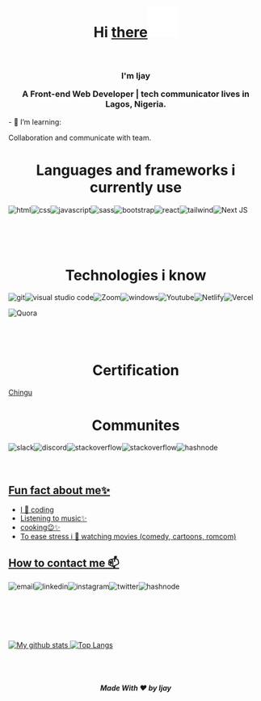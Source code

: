 # <h1 align="center">Hi <a href="https://github.com/ijayhub">there<a><img src="https://github.com/Kathryn-Jie/Kathryn-Jie/blob/main/wave.gif" width="60px"/></h1>
<Br>

<h3 align="center">I'm Ijay
 
A Front-end Web Developer | tech communicator lives in Lagos, Nigeria.
</h3>
- 🌱 I’m learning:

Collaboration and communicate with team.
<br/>
## <h1 align="center">Languages and frameworks i currently use</h1>

 <img align="left" alt="html" src="https://img.shields.io/badge/HTML5-E34F26?style=for-the-badge&logo=html5&logoColor=white"/>


  
 <img align="left" alt="css" src="https://img.shields.io/badge/CSS3-1572B6?style=for-the-badge&logo=css3&logoColor=white"/>

  
 <img align="left" alt="javascript" src="https://img.shields.io/badge/JavaScript-323330?style=for-the-badge&logo=javascript&logoColor=F7DF1E"/>

  
 <img align="left" alt="sass" src="https://img.shields.io/badge/Sass-CC6699?style=for-the-badge&logo=sass&logoColor=white"/>


<img align="left" alt="bootstrap" src="https://img.shields.io/badge/Bootstrap-563D7C?style=for-the-badge&logo=bootstrap&logoColor=white"/>

  
 <img align="left" alt="react" src="https://img.shields.io/badge/React-20232A?style=for-the-badge&logo=react&logoColor=61DAFB"/>

<img align="left" alt="tailwind" src="https://img.shields.io/badge/Tailwind_CSS-38B2AC?style=for-the-badge&logo=tailwind-css&logoColor=white"/>


 ![Next JS](https://img.shields.io/badge/Next-black?style=for-the-badge&logo=next.js&logoColor=white)

 

 <br/>
 <br/>
 <br/>
 
 ## <h1 align="center">Technologies i know</h1>
 
 <img align="left" alt="git" src="https://img.shields.io/badge/Git-F05032?style=for-the-badge&logo=git&logoColor=white"/>

  
 <img align="left" alt="visual studio code" src="https://img.shields.io/badge/Visual_Studio_Code-0078D4?style=for-the-badge&logo=visual%20studio%20code&logoColor=white"/>

  
 <img align="left" alt="Zoom" src="https://img.shields.io/badge/Zoom-2D8CFF?style=for-the-badge&logo=zoom&logoColor=white"/>

  
 <img align="left" alt="windows" src="https://img.shields.io/badge/Windows-0078D6?style=for-the-badge&logo=windows&
 logoColor=white"/>
 
 <img align="left" alt="Youtube" src="https://img.shields.io/badge/YouTube-FF0000?style=for-the-badge&logo=youtube&logoColor=white"/>

 
  <img align="left" alt="Netlify" src="https://img.shields.io/badge/Netlify-00C7B7?style=for-the-badge&logo=netlify&logoColor=white"/>


  ![Vercel](https://img.shields.io/badge/vercel-%23000000.svg?style=for-the-badge&logo=vercel&logoColor=white)

  ![Quora](https://img.shields.io/badge/Quora-%23B92B27.svg?style=for-the-badge&logo=Quora&logoColor=white)

  
 
 
 <br/>
 <br/>
 
 ## <h1 align="center">Certification</h1>
 [Chingu]()
 <br/>
##  <h1 align="center">Communites</h1>
 
 <img align="left" alt="slack" src="https://img.shields.io/badge/Slack-4A154B?style=for-the-badge&logo=slack&logoColor=white"/>

  
 <img align="left" alt="discord" src="https://img.shields.io/badge/Discord-7289DA?style=for-the-badge&logo=discord&logoColor=white"/>

 
<a href="https://stackoverflow.com/users/14790499/user14790499" target="_blank"><img align="left" alt="stackoverflow" src="https://img.shields.io/badge/Stack_Overflow-FE7A16?style=for-the-badge&logo=stack-overflow&logoColor=white"/>


<a href="https://www.polywork.com/ijaycent" target="_blank"><img align="left" alt="stackoverflow" src="https://img.shields.io/badge/polywork-543DE0?style=for-the-badge&logo=polywork&logoColor=white"/>

<a href="https://hashnode.com/@Ijay" target="_blank"><img align="left" alt="hashnode" src="https://img.shields.io/badge/Hashnode-2962FF?style=for-the-badge&logo=hashnode&logoColor=white"/>
   
  <br/>
  <br/>
  <br/>

## Fun fact about me✨

- I 💜 coding
- Listening to music✨
- cooking😉✨
- To ease stress i 💜 watching movies (comedy, cartoons, romcom)

## How to contact me 📫
 <a mailto="ijeonyi@gmail.com" target="_blank"><img align="left" alt="email" src="https://img.shields.io/badge/Gmail-D14836?style=for-the-badge&logo=gmail&logoColor=white"/></a>

  
 <a href="https://www.linkedin.com/in/ijeoma-igboagu/" target="_blank"><img align="left" alt="linkedin" src="https://img.shields.io/badge/LinkedIn-0077B5?style=for-the-badge&logo=linkedin&logoColor=white"/></a>

  
<a href="https://www.instagram.com/ij.ijay/" target="_blank"><img align="left" alt="instagram" src="https://img.shields.io/badge/Instagram-E4405F?style=for-the-badge&logo=instagram&logoColor=white"/></a>
  
<a href="https://twitter.com/ijaydimples" target="_blank"><img align="left" alt="twitter" src="https://img.shields.io/badge/twitter-0077B5?style=for-the-badge&logo=twitter&logoColor=white"/></a>

  
 
 <a href="https://wa.me/+2348125089145" target="_blank"><img align="left" alt="hashnode" src="https://img.shields.io/badge/WhatsApp-25D366?style=for-the-badge&logo=whatsapp&logoColor=white"/>


 
  <br/>
  <br/>
  <br/>
  <br/>
  <br/>
  <br/>

  ![My github stats](https://github-readme-stats.vercel.app/api?username=ijayhub&count_private=true&show_icons=true&theme=merko)
  [![Top Langs](https://github-readme-stats.vercel.app/api/top-langs/?username=ijayhub&layout=compact&show_icons=true&theme=merko)](https://github.com/anuraghazra/github-readme-stats)
  
  <br/>
  <br/>
  
  
  
  

<h5 align="center">Made With ❤️ by Ijay </h5>
